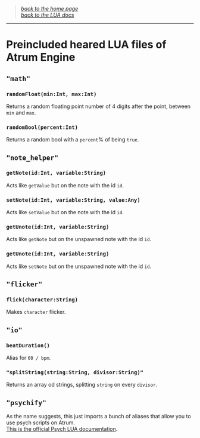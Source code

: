 > _[back to the home page](https://github.com/indigoUan/indigoUan/blob/main/atrum%20api%20reference/Modding%20with%20Atrum.md)_  
> _[back to the LUA docs](https://github.com/indigoUan/indigoUan/blob/main/atrum%20api%20reference/Atrum%20Engine%20LUA%20API%20reference.md)_
***

# Preincluded heared LUA files of Atrum Engine


## `"math"`

### `randomFloat(min:Int, max:Int)`
Returns a random floating point number of 4 digits after the point, between `min` and `max`.

### `randomBool(percent:Int)`
Returns a random bool with a `percent`% of being `true`.

## `"note_helper"`

### `getNote(id:Int, variable:String)`
Acts like `getValue` but on the note with the id `id`.

### `setNote(id:Int, variable:String, value:Any)`
Acts like `setValue` but on the note with the id `id`.

### `getUnote(id:Int, variable:String)`
Acts like `getNote` but on the unspawned note with the id `id`.

### `getUnote(id:Int, variable:String)`
Acts like `setNote` but on the unspawned note with the id `id`.

## `"flicker"`

### `flick(character:String)`
Makes `character` flicker.

## `"io"`

### `beatDuration()`
Alias for `60 / bpm`.

### `"splitString(string:String, divisor:String)"`
Returns an array od strings, splitting `string` on every `divisor`.

## `"psychify"`
As the name suggests, this just imports a bunch of aliases that allow you to use psych scripts on Atrum.  
[This is the official Psych LUA documentation](https://github.com/ShadowMario/FNF-PsychEngine/wiki/Lua-Script-API).
